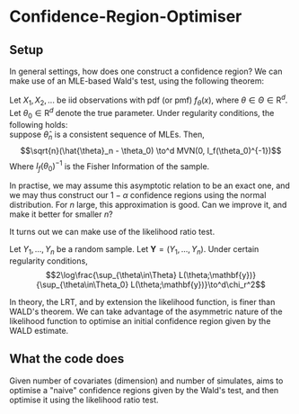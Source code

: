 # Confidence-Region-Optimiser


## Setup
In general settings, how does one construct a confidence region? We can make use of an MLE-based Wald's test, using the following theorem:

Let $X_1,X_2, ...$ be iid observations with pdf (or pmf) $f_{\theta}(x)$, where $\theta\in\Theta\in\mathrm{R}^d$. Let $\theta_0\in\mathrm{R}^d$ denote the true parameter. Under regularity conditions, the following holds: \
suppose $\hat{\theta}_n$ is a consistent sequence of MLEs. Then, 
$$\sqrt{n}(\hat{\theta}_n - \theta_0) \to^d MVN(0, I_f(\theta_0)^{-1})$$
Where $I_f(\theta_0)^{-1}$ is the Fisher Information of the sample.

In practise, we may assume this asymptotic relation to be an exact one, and we may thus construct our $1-\alpha$ confidence regions using the normal distribution. For $n$ large, this approximation is good. Can we improve it, and make it better for smaller $n$?

It turns out we can make use of the likelihood ratio test.

Let $Y_1, ..., Y_n$ be a random sample. Let $\mathbf{Y} = (Y_1, ..., Y_n)$. Under certain regularity conditions, $$2\log\frac{\sup_{\theta\in\Theta} L(\theta;\mathbf{y})}{\sup_{\theta\in\Theta_0} L(\theta;\mathbf{y})}\to^d\chi_r^2$$


In theory, the LRT, and by extension the likelihood function, is finer than WALD's theorem. We can take advantage of the asymmetric nature of the likelihood function to optimise an initial confidence region given by the WALD estimate.


## What the code does
Given number of covariates (dimension) and number of simulates, aims to optimise a "naive" confidence regions given by the Wald's test, and then optimise it using the likelihood ratio test.